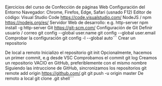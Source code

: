 Ejercicios del curso de Confección de páginas Web
Configuración del Entorno
Navegador: Chrome, Firefos, Edge, Safari (usnado F12)
Editor de código: Visual Studio Code https://code.visualstudio.com/
NodeJS / npm https://nodejs.org/es/
Servidor Web de desarrollo: e.g. http-server
npm install -g http-server
Git https://git-scm.com/
Configuración de Git
Definir usuario / correo
git config --global user.name <userName>
git config --global user.email <userMail>
Comprobar la configuración
git config -l --global
auto```
Crear un repositorio

De local a remoto
Inicializo el repositorio
git init <carpeta>
Opcionalmente, hacemos un primer commit, e.g desde VSC
Comprobamos el commit
git log
Creamos un repositorio VACIO en GitHub, preferiblemente con el mismo nombre
Siguiendo las intruccione de GitHub, sincronizamos los repositorios
git remote add origin https://github.com/<repositorio>.git
git push -u origin master
De remoto a local
git clone <repositorio>.git
shell```